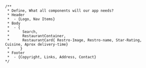 	/**
     * Define, What all components will our app needs?
     * Header 
     *  - {Logo, Nav Items}
     * Body 
     *  - {
     *      Search, 
     *      RestaurantContainer, 
     *      RestaurantCard{ Restro-Image, Restro-name, Star-Rating, Cuisine, Aprox delivery-time} 
     *     }
     * Footer 
     *  - {Copyright, Links, Address, Contact}
	*/